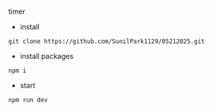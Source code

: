 timer

- install<br/>
```
git clone https://github.com/SunilPark1129/05212025.git
```

- install packages<br/>
```
npm i
```

- start<br/>
```
npm run dev
```
